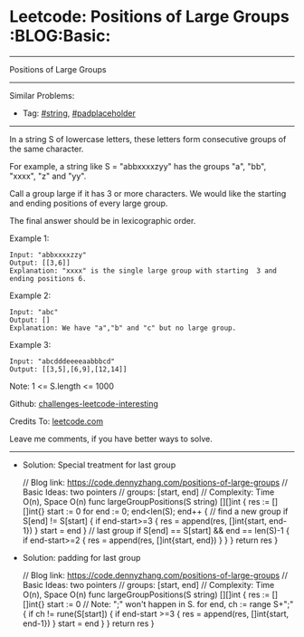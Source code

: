 # Leetcode: Positions of Large Groups     :BLOG:Basic:


---

Positions of Large Groups  

---

Similar Problems:  
-   Tag: [#string](https://code.dennyzhang.com/tag/string), [#padplaceholder](https://code.dennyzhang.com/tag/padplaceholder)

---

In a string S of lowercase letters, these letters form consecutive groups of the same character.  

For example, a string like S = "abbxxxxzyy" has the groups "a", "bb", "xxxx", "z" and "yy".  

Call a group large if it has 3 or more characters.  We would like the starting and ending positions of every large group.  

The final answer should be in lexicographic order.  

Example 1:  

    Input: "abbxxxxzzy"
    Output: [[3,6]]
    Explanation: "xxxx" is the single large group with starting  3 and ending positions 6.

Example 2:  

    Input: "abc"
    Output: []
    Explanation: We have "a","b" and "c" but no large group.

Example 3:  

    Input: "abcdddeeeeaabbbcd"
    Output: [[3,5],[6,9],[12,14]]

Note:  1 <= S.length <= 1000  

Github: [challenges-leetcode-interesting](https://github.com/DennyZhang/challenges-leetcode-interesting/tree/master/positions-of-large-groups)  

Credits To: [leetcode.com](https://leetcode.com/problems/positions-of-large-groups/description/)  

Leave me comments, if you have better ways to solve.  

---

-   Solution: Special treatment for last group

    // Blog link: https://code.dennyzhang.com/positions-of-large-groups
    // Basic Ideas: two pointers
    //   groups: [start, end]
    // Complexity: Time O(n), Space O(n)
    func largeGroupPositions(S string) [][]int {
        res := [][]int{}
        start := 0
        for end := 0; end<len(S); end++ {
            // find a new group
            if S[end] != S[start] {
                if end-start>=3 {
                    res = append(res, []int{start, end-1})
                }
                start = end
            }
            // last group
            if S[end] == S[start] && end == len(S)-1 {
                if end-start>=2 {
                    res = append(res, []int{start, end})
                }
            }
        }
        return res
    }

-   Solution: padding for last group

    // Blog link: https://code.dennyzhang.com/positions-of-large-groups
    // Basic Ideas: two pointers
    //   groups: [start, end]
    // Complexity: Time O(n), Space O(n)
    func largeGroupPositions(S string) [][]int {
        res := [][]int{}
        start := 0
        // Note: ";" won't happen in S. 
        for end, ch := range S+";" {
            if ch != rune(S[start]) {
                if end-start >=3 {
                    res = append(res, []int{start, end-1})
                }
                start = end
            }
        }
        return res
    }